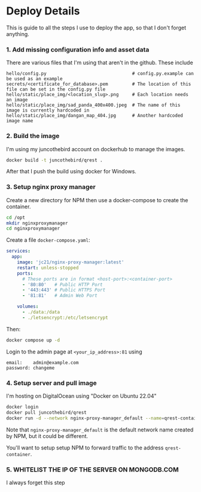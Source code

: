 # Deploy Details
This is guide to all the steps I use to deploy the app, so that I don't forget anything.

### 1. Add missing configuration info and asset data

There are various files that I'm using that aren't in the github. These include
```
hello/config.py                                # config.py.example can be used as an example
secrets/<certificate_for_database>.pem         # The location of this file can be set in the config.py file
hello/static/place_img/<location_slug>.png     # Each location needs an image
hello/static/place_img/sad_panda_400x400.jpeg  # The name of this image is currently hardcoded in
hello/static/place_img/dangan_map_404.jpg      # Another hardcoded image name
```

### 2. Build the image
I'm using my juncothebird account on dockerhub to manage the images.

```sh
docker build -t juncothebird/qrest .
```
After that I push the build using docker for Windows.

### 3. Setup nginx proxy manager
Create a new directory for NPM then use a docker-compose to create the container.
```sh
cd /opt
mkdir nginxproxymanager
cd nginxproxymanager
```
Create a file `docker-compose.yaml`:
```yaml
services:
  app:
    image: 'jc21/nginx-proxy-manager:latest'
    restart: unless-stopped
    ports:
      # These ports are in format <host-port>:<container-port>
      - '80:80'   # Public HTTP Port
      - '443:443' # Public HTTPS Port
      - '81:81'   # Admin Web Port

    volumes:
      - ./data:/data
      - ./letsencrypt:/etc/letsencrypt
```

Then:
```sh
docker compose up -d
```
Login to the admin page at `<your_ip_address>:81` using
```
email:    admin@example.com
password: changeme
```

### 4. Setup server and pull image
I'm hosting on DigitalOcean using "Docker on Ubuntu 22.04"
```sh
docker login
docker pull juncothebird/qrest
docker run -d --network nginx-proxy-manager_default --name=qrest-container juncothebird/qrest
```
Note that `nginx-proxy-manager_default` is the default network name created by NPM, but it could be different.

You'll want to setup setup NPM to forward traffic to the address `qrest-container`.

### 5. WHITELIST THE IP OF THE SERVER ON MONGODB.COM
I always forget this step